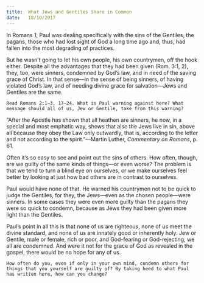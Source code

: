 ```yaml
---
title:  What Jews and Gentiles Share in Common
date:   18/10/2017
---
```


In Romans 1, Paul was dealing specifically with the sins of the Gentiles, the pagans, those who had lost sight of God a long time ago and, thus, had fallen into the most degrading of practices.

But he wasn’t going to let his own people, his own countrymen, off the hook either. Despite all the advantages that they had been given (Rom. 3:1, 2), they, too, were sinners, condemned by God’s law, and in need of the saving grace of Christ. In that sense—in the sense of being sinners, of having violated God’s law, and of needing divine grace for salvation—Jews and Gentiles are the same.

`Read Romans 2:1–3, 17–24. What is Paul warning against here? What message should all of us, Jew or Gentile, take from this warning?`

“After the Apostle has shown that all heathen are sinners, he now, in a special and most emphatic way, shows that also the Jews live in sin, above all because they obey the Law only outwardly, that is, according to the letter and not according to the spirit.”—Martin Luther, *Commentary on Romans*, p. 61.

Often it’s so easy to see and point out the sins of others. How often, though, are we guilty of the same kinds of things—or even worse? The problem is that we tend to turn a blind eye on ourselves, or we make ourselves feel better by looking at just how bad others are in contrast to ourselves.

Paul would have none of that. He warned his countrymen not to be quick to judge the Gentiles, for they, the Jews—even as the chosen people—were sinners. In some cases they were even more guilty than the pagans they were so quick to condemn, because as Jews they had been given more light than the Gentiles.

Paul’s point in all this is that none of us are righteous, none of us meet the divine standard, and none of us are innately good or inherently holy. Jew or Gentile, male or female, rich or poor, and God-fearing or God-rejecting, we all are condemned. And were it not for the grace of God as revealed in the gospel, there would be no hope for any of us.

`How often do you, even if only in your own mind, condemn others for things that you yourself are guilty of? By taking heed to what Paul has written here, how can you change?`
